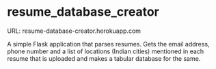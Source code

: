 # resume_database_creator

URL: resume-database-creator.herokuapp.com

A simple Flask application that parses resumes. Gets the email address, phone number and a list of locations (Indian cities) mentioned in each resume that is uploaded and makes a tabular database for the same.
